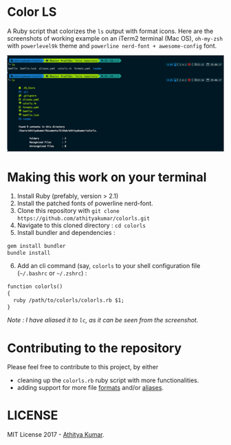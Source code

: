 # Color LS

A Ruby script that colorizes the `ls` output with format icons. Here are the screenshots of
working example on an iTerm2 terminal (Mac OS), `oh-my-zsh` with `powerlevel9k` theme and `powerline nerd-font + awesome-config` font.

![Example](readme/example.png)

# Making this work on your terminal

1. Install Ruby (prefably, version > 2.1)
2. Install the patched fonts of powerline nerd-font.
3. Clone this repository with `git clone https://github.com/athityakumar/colorls.git`
4. Navigate to this cloned directory : `cd colorls`
5. Install bundler and dependencies :
  ```
  gem install bundler
  bundle install
  ``` 
6. Add an cli command (say, `colorls` to your shell configuration file (`~/.bashrc` or `~/.zshrc`) : 
  ```
  function colorls()
  {
    ruby /path/to/colorls/colorls.rb $1;
  }
  ```

  _Note : I have aliased it to `lc`, as it can be seen from the screenshot._

# Contributing to the repository

Please feel free to contribute to this project, by either 
- cleaning up the `colorls.rb` ruby script with more functionalities.
- adding support for more file [formats](formats.yaml) and/or [aliases](aliases.yaml).

# LICENSE

MIT License 2017 - [Athitya Kumar](https://github.com/athityakumar/).